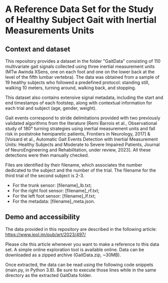# A Reference Data Set for the Study of Healthy Subject Gait with Inertial Measurements Units 

## Context and dataset

This repository provides a dataset in the folder "GaitData" consisting of 110 multivariate gait signals collected using three inertial measurement units (MTw Awinda XSens, one on each foot and one on the lower back at the level of the fifth lumbar vertebra). The data was obtained from a sample of 19 healthy subjects who followed a predefined protocol: standing still, walking 10 meters, turning around, walking back, and stopping. 

This dataset also contains extensive signal metadata, including the start and end timestamps of each footstep, along with contextual information for each trial and subject (age, gender, weight). 

Gait events correspond to stride delimitations provided with two previously validated algorithms from the literature [Remi Barrois et al., Observational study of 180° turning strategies using inertial measurement units and fall risk in poststroke hemiparetic patients, Frontiers in Neurology, 2017] & [Voisard et al., Automatic Gait Events Detection with Inertial Measurement Units: Healthy Subjects and Moderate to Severe Impaired Patients, Journal of NeuroEngineering and Rehabilitation, under review, 2023]. All these detections were then manually checked. 

Files are identified by their filename, which associates the number dedicated to the subject and the number of the trial. The filename for the third trial of the second subject is 2-3.
- For the trunk sensor: [filename]_lb.txt;
- For the right foot sensor: [filename]_rf.txt;
- For the left foot sensor: [filename]_lf.txt;
- For the metadata: [filename]_meta.json. 

## Demo and accessibility 

The data provided in this repository are described in the following article: https://www.ipol.im/pub/art/2023/497/

Please cite this article whenever you want to make a reference to this data set.
A simple online exploration tool is available online. Data can be downloaded as a zipped archive (GaitData.zip, ~30MB). 

Once extracted, the data can be read using the following code snippets (main.py, in Python 3.8). Be sure to execute those lines while in the same directory as the extracted GaitData folder.

